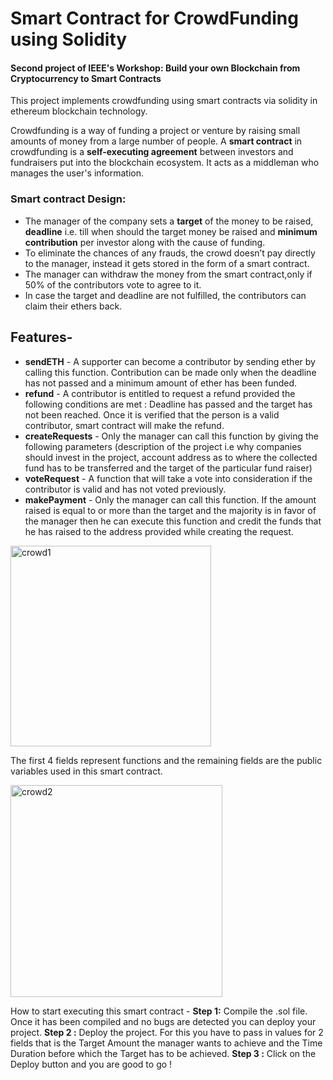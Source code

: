 # Smart Contract for CrowdFunding using Solidity
#### Second project of IEEE's Workshop: Build your own Blockchain from Cryptocurrency to Smart Contracts

This project implements crowdfunding using smart contracts via solidity in ethereum blockchain technology.

Crowdfunding is a way of funding a project or venture by raising small amounts of money from a large number of people.
A **smart contract** in crowdfunding is a **self-executing agreement** between investors and fundraisers put into the blockchain ecosystem. It acts as a middleman who manages the user's information.

### Smart contract Design:
- The manager of the company sets a **target** of the money to be raised, **deadline** i.e. till when should the target money be raised and **minimum contribution** per investor along with the cause of funding.
- To eliminate the chances of any frauds, the crowd doesn’t pay directly to the manager, instead it gets stored in the form of a smart contract.
- The manager can withdraw the money from the smart contract,only if 50% of the contributors vote to agree to it.
- In case the target and deadline are not fulfilled, the contributors can claim their ethers back.



## Features- 
- **sendETH** - A supporter can become a contributor by sending ether by calling this function. Contribution can be made only when the deadline has not passed and a minimum amount of ether has been funded.
- **refund** - A contributor is entitled to request a refund provided the following conditions are met : Deadline has passed and the target has not been reached. Once it is verified that the person is a valid contributor, smart contract will make the refund.
- **createRequests** - Only the manager can call this function by giving the following parameters (description of the project i.e why companies should invest in the project, account address as to where the collected fund has to be transferred and the target of the particular fund raiser)
- **voteRequest** - A function that will take a vote into consideration if the contributor is valid and has not voted previously.
- **makePayment** - Only the manager can call this function. If the amount raised is equal to or more than the target and the majority is in favor of the manager then he can execute this function and credit the funds that he has raised to the address provided while creating the request.


<img width="321" alt="crowd1" src="https://user-images.githubusercontent.com/85681285/145810698-28d1ff36-1498-4c83-8c07-d5a35d0c518d.png">

The first 4 fields represent functions and the remaining fields are the public variables used in this smart contract.
 
<img width="339" alt="crowd2" src="https://user-images.githubusercontent.com/85681285/145810903-5224cb29-5dc5-49df-813c-b6dbd808802f.png">


How to start executing this smart contract -
**Step 1:** Compile the .sol file. Once it has been compiled and no bugs are detected you can deploy your project.
**Step 2 :** Deploy the project. For this you have to pass in values for 2 fields that is the Target Amount the manager wants to achieve and the Time Duration before which the Target has to be achieved.
**Step 3 :** Click on the Deploy button and you are good to go !
